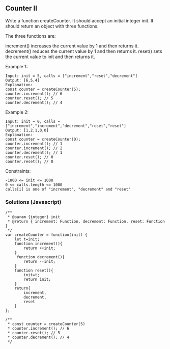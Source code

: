 ## Counter II
Write a function createCounter. It should accept an initial integer init. It should return an object with three functions.

The three functions are:

increment() increases the current value by 1 and then returns it.
decrement() reduces the current value by 1 and then returns it.
reset() sets the current value to init and then returns it.
 

Example 1:
```
Input: init = 5, calls = ["increment","reset","decrement"]
Output: [6,5,4]
Explanation:
const counter = createCounter(5);
counter.increment(); // 6
counter.reset(); // 5
counter.decrement(); // 4
```

Example 2:
```
Input: init = 0, calls = ["increment","increment","decrement","reset","reset"]
Output: [1,2,1,0,0]
Explanation:
const counter = createCounter(0);
counter.increment(); // 1
counter.increment(); // 2
counter.decrement(); // 1
counter.reset(); // 0
counter.reset(); // 0
 ```

Constraints:
```
-1000 <= init <= 1000
0 <= calls.length <= 1000
calls[i] is one of "increment", "decrement" and "reset"
```

### Solutions (Javascript)
```
/**
 * @param {integer} init
 * @return { increment: Function, decrement: Function, reset: Function }
 */
var createCounter = function(init) {
    let t=init;
    function increment(){
        return ++init;
    }
     function decrement(){
        return --init;
    }
    function reset(){
        init=t;
        return init;
    }
    return{
        increment,
        decrement,
        reset
    }
};

/**
 * const counter = createCounter(5)
 * counter.increment(); // 6
 * counter.reset(); // 5
 * counter.decrement(); // 4
 */
 ```